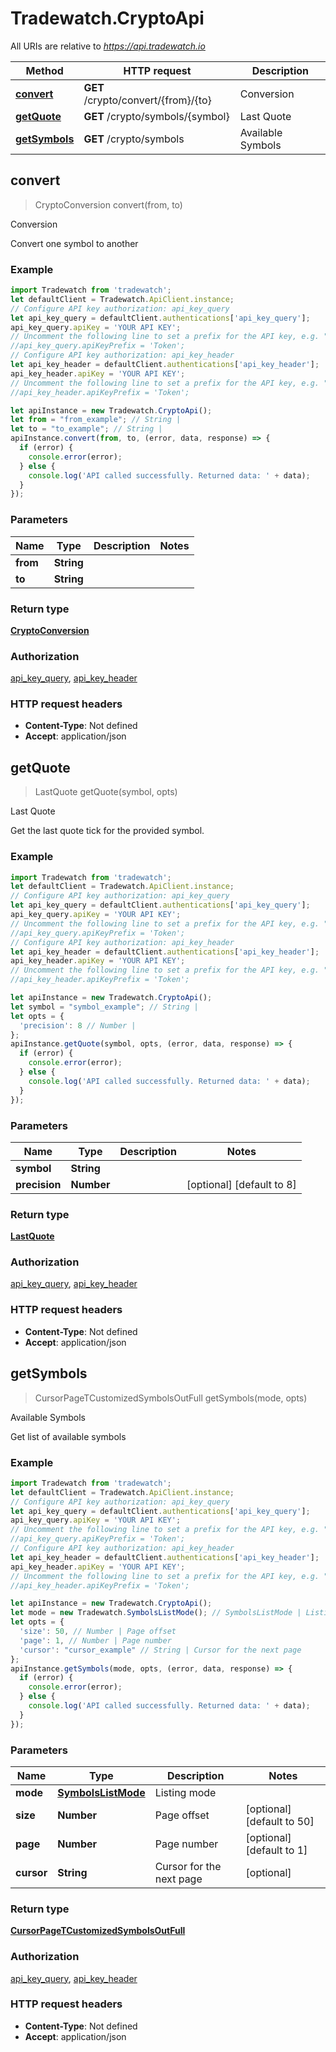 # Tradewatch.CryptoApi

All URIs are relative to *https://api.tradewatch.io*

Method | HTTP request | Description
------------- | ------------- | -------------
[**convert**](CryptoApi.md#convert) | **GET** /crypto/convert/{from}/{to} | Conversion
[**getQuote**](CryptoApi.md#getQuote) | **GET** /crypto/symbols/{symbol} | Last Quote
[**getSymbols**](CryptoApi.md#getSymbols) | **GET** /crypto/symbols | Available Symbols



## convert

> CryptoConversion convert(from, to)

Conversion

Convert one symbol to another

### Example

```javascript
import Tradewatch from 'tradewatch';
let defaultClient = Tradewatch.ApiClient.instance;
// Configure API key authorization: api_key_query
let api_key_query = defaultClient.authentications['api_key_query'];
api_key_query.apiKey = 'YOUR API KEY';
// Uncomment the following line to set a prefix for the API key, e.g. "Token" (defaults to null)
//api_key_query.apiKeyPrefix = 'Token';
// Configure API key authorization: api_key_header
let api_key_header = defaultClient.authentications['api_key_header'];
api_key_header.apiKey = 'YOUR API KEY';
// Uncomment the following line to set a prefix for the API key, e.g. "Token" (defaults to null)
//api_key_header.apiKeyPrefix = 'Token';

let apiInstance = new Tradewatch.CryptoApi();
let from = "from_example"; // String | 
let to = "to_example"; // String | 
apiInstance.convert(from, to, (error, data, response) => {
  if (error) {
    console.error(error);
  } else {
    console.log('API called successfully. Returned data: ' + data);
  }
});
```

### Parameters


Name | Type | Description  | Notes
------------- | ------------- | ------------- | -------------
 **from** | **String**|  | 
 **to** | **String**|  | 

### Return type

[**CryptoConversion**](CryptoConversion.md)

### Authorization

[api_key_query](../README.md#api_key_query), [api_key_header](../README.md#api_key_header)

### HTTP request headers

- **Content-Type**: Not defined
- **Accept**: application/json


## getQuote

> LastQuote getQuote(symbol, opts)

Last Quote

Get the last quote tick for the provided symbol.

### Example

```javascript
import Tradewatch from 'tradewatch';
let defaultClient = Tradewatch.ApiClient.instance;
// Configure API key authorization: api_key_query
let api_key_query = defaultClient.authentications['api_key_query'];
api_key_query.apiKey = 'YOUR API KEY';
// Uncomment the following line to set a prefix for the API key, e.g. "Token" (defaults to null)
//api_key_query.apiKeyPrefix = 'Token';
// Configure API key authorization: api_key_header
let api_key_header = defaultClient.authentications['api_key_header'];
api_key_header.apiKey = 'YOUR API KEY';
// Uncomment the following line to set a prefix for the API key, e.g. "Token" (defaults to null)
//api_key_header.apiKeyPrefix = 'Token';

let apiInstance = new Tradewatch.CryptoApi();
let symbol = "symbol_example"; // String | 
let opts = {
  'precision': 8 // Number | 
};
apiInstance.getQuote(symbol, opts, (error, data, response) => {
  if (error) {
    console.error(error);
  } else {
    console.log('API called successfully. Returned data: ' + data);
  }
});
```

### Parameters


Name | Type | Description  | Notes
------------- | ------------- | ------------- | -------------
 **symbol** | **String**|  | 
 **precision** | **Number**|  | [optional] [default to 8]

### Return type

[**LastQuote**](LastQuote.md)

### Authorization

[api_key_query](../README.md#api_key_query), [api_key_header](../README.md#api_key_header)

### HTTP request headers

- **Content-Type**: Not defined
- **Accept**: application/json


## getSymbols

> CursorPageTCustomizedSymbolsOutFull getSymbols(mode, opts)

Available Symbols

Get list of available symbols

### Example

```javascript
import Tradewatch from 'tradewatch';
let defaultClient = Tradewatch.ApiClient.instance;
// Configure API key authorization: api_key_query
let api_key_query = defaultClient.authentications['api_key_query'];
api_key_query.apiKey = 'YOUR API KEY';
// Uncomment the following line to set a prefix for the API key, e.g. "Token" (defaults to null)
//api_key_query.apiKeyPrefix = 'Token';
// Configure API key authorization: api_key_header
let api_key_header = defaultClient.authentications['api_key_header'];
api_key_header.apiKey = 'YOUR API KEY';
// Uncomment the following line to set a prefix for the API key, e.g. "Token" (defaults to null)
//api_key_header.apiKeyPrefix = 'Token';

let apiInstance = new Tradewatch.CryptoApi();
let mode = new Tradewatch.SymbolsListMode(); // SymbolsListMode | Listing mode
let opts = {
  'size': 50, // Number | Page offset
  'page': 1, // Number | Page number
  'cursor': "cursor_example" // String | Cursor for the next page
};
apiInstance.getSymbols(mode, opts, (error, data, response) => {
  if (error) {
    console.error(error);
  } else {
    console.log('API called successfully. Returned data: ' + data);
  }
});
```

### Parameters


Name | Type | Description  | Notes
------------- | ------------- | ------------- | -------------
 **mode** | [**SymbolsListMode**](.md)| Listing mode | 
 **size** | **Number**| Page offset | [optional] [default to 50]
 **page** | **Number**| Page number | [optional] [default to 1]
 **cursor** | **String**| Cursor for the next page | [optional] 

### Return type

[**CursorPageTCustomizedSymbolsOutFull**](CursorPageTCustomizedSymbolsOutFull.md)

### Authorization

[api_key_query](../README.md#api_key_query), [api_key_header](../README.md#api_key_header)

### HTTP request headers

- **Content-Type**: Not defined
- **Accept**: application/json

